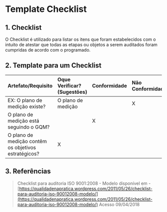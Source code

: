 # Template Checklist

## 1. Checklist

O Checklist é utilizado para listar os itens que foram estabelecidos com o intuito de atestar que todas as etapas ou objetos a serem auditados foram cumpridas de acordo com o programado.

## 2. Template para um Checklist

| Artefato/Requisito | Oque Verificar? \(Sugestões\) | Conformidade | Não Conformidade | Observação | Evidências |
| :--- | :--- | :--- | :--- | :--- | :--- |
| EX: O plano de medição existe? | O plano de medição |  | X |  |  |
| O plano de medição está seguindo o GQM? |  | X |  |  |  |
| O plano de medição contêm os objetivos estratégicos? | X |  |  |  |  |

## 3. Referências

> Checklist para auditoria ISO 9001:2008 - Modelo disponível em - [https://qualidadenapratica.wordpress.com/2011/05/26/checklist-para-auditoria-iso-90012008-modelo/](https://qualidadenapratica.wordpress.com/2011/05/26/checklist-para-auditoria-iso-90012008-modelo/) Acesso 09/04/2018

